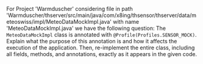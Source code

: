 For Project 'Warmduscher' considering file in path 'Warmduscher/thserver/src/main/java/com/x8ing/thsensor/thserver/data/meteoswiss/impl/MeteoDataMockImpl.java' with name 'MeteoDataMockImpl.java' we have the following question: 
The `MeteoDataMockImpl` class is annotated with `@Profile(Profiles.SENSOR_MOCK)`. Explain what the purpose of this annotation is and how it affects the execution of the application. Then, re-implement the entire class, including all fields, methods, and annotations, exactly as it appears in the given code.
